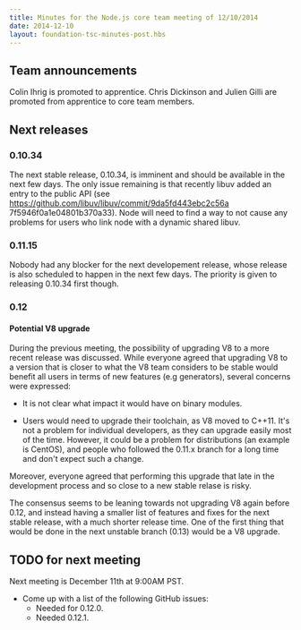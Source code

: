 ```yaml
---
title: Minutes for the Node.js core team meeting of 12/10/2014
date: 2014-12-10
layout: foundation-tsc-minutes-post.hbs
---
```


## Team announcements

Colin Ihrig is promoted to apprentice. Chris Dickinson and Julien Gilli are
promoted from apprentice to core team members.

## Next releases

### 0.10.34

The next stable release, 0.10.34, is imminent and should be available in the
next few days. The only issue remaining is that recently libuv added an entry
to the public API (see https://github.com/libuv/libuv/commit/9da5fd443ebc2c56a
7f5946f0a1e04801b370a33). Node will need to find a way to not cause any
problems for users who link node with a dynamic shared libuv.

### 0.11.15

Nobody had any blocker for the next developement release, whose release is
also scheduled to happen in the next few days. The priority is given to
releasing 0.10.34 first though.

### 0.12

#### Potential V8 upgrade

During the previous meeting, the possibility of upgrading V8 to a more recent
release was discussed. While everyone agreed that upgrading V8 to a version
that is closer to what the V8 team considers to be stable would benefit all
users in terms of new features (e.g generators), several concerns were
expressed:

* It is not clear what impact it would have on binary modules.

* Users would need to upgrade their toolchain, as V8 moved to C++11. It's not a
problem for individual developers, as they can upgrade easily most of the
time. However, it could be a problem for distributions (an example is CentOS),
and people who followed the 0.11.x branch for a long time and don't expect
such a change.

Moreover, everyone agreed that performing this upgrade that late in the
development process and so close to a new stable relase is risky.

The consensus seems to be leaning towards not upgrading V8 again before 0.12,
and instead having a smaller list of features and fixes for the next stable
release, with a much shorter release time. One of the first thing that would
be done in the next unstable branch (0.13) would be a V8 upgrade.

## TODO for next meeting

Next meeting is December 11th at 9:00AM PST.

* Come up with a list of the following GitHub issues:
  * Needed for 0.12.0.
  * Needed 0.12.1.
